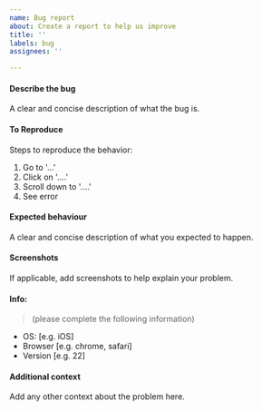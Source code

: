```yaml
---
name: Bug report
about: Create a report to help us improve
title: ''
labels: bug
assignees: ''

---
```


#### Describe the bug
A clear and concise description of what the bug is.

#### To Reproduce
Steps to reproduce the behavior:
1. Go to '...'
2. Click on '....'
3. Scroll down to '....'
4. See error

#### Expected behaviour
A clear and concise description of what you expected to happen.

#### Screenshots
If applicable, add screenshots to help explain your problem.

#### Info:
> (please complete the following information)
 - OS: [e.g. iOS]
 - Browser [e.g. chrome, safari]
 - Version [e.g. 22]

#### Additional context

Add any other context about the problem here.
